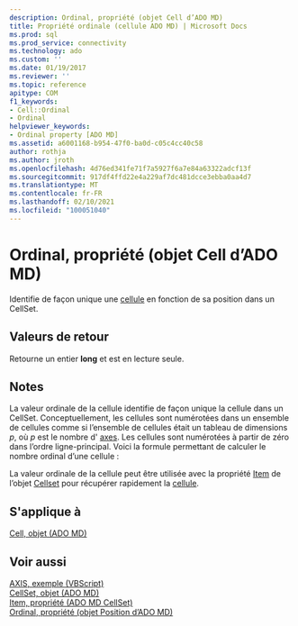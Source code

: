 ```yaml
---
description: Ordinal, propriété (objet Cell d’ADO MD)
title: Propriété ordinale (cellule ADO MD) | Microsoft Docs
ms.prod: sql
ms.prod_service: connectivity
ms.technology: ado
ms.custom: ''
ms.date: 01/19/2017
ms.reviewer: ''
ms.topic: reference
apitype: COM
f1_keywords:
- Cell::Ordinal
- Ordinal
helpviewer_keywords:
- Ordinal property [ADO MD]
ms.assetid: a6001168-b954-47f0-ba0d-c05c4cc40c58
author: rothja
ms.author: jroth
ms.openlocfilehash: 4d76ed341fe71f7a5927f6a7e84a63322adcf13f
ms.sourcegitcommit: 917df4ffd22e4a229af7dc481dcce3ebba0aa4d7
ms.translationtype: MT
ms.contentlocale: fr-FR
ms.lasthandoff: 02/10/2021
ms.locfileid: "100051040"
---
```

# <a name="ordinal-property-ado-md-cell"></a>Ordinal, propriété (objet Cell d’ADO MD)
Identifie de façon unique une [cellule](./cell-object-ado-md.md) en fonction de sa position dans un CellSet.  
  
## <a name="return-values"></a>Valeurs de retour  
 Retourne un entier **long** et est en lecture seule.  
  
## <a name="remarks"></a>Notes  
 La valeur ordinale de la cellule identifie de façon unique la cellule dans un CellSet. Conceptuellement, les cellules sont numérotées dans un ensemble de cellules comme si l’ensemble de cellules était un tableau de dimensions *p*, où *p* est le nombre d' [axes](./axes-collection-ado-md.md). Les cellules sont numérotées à partir de zéro dans l’ordre ligne-principal. Voici la formule permettant de calculer le nombre ordinal d’une cellule :  
  
 La valeur ordinale de la cellule peut être utilisée avec la propriété [Item](./item-property-ado-md-cellset.md) de l’objet [Cellset](./cellset-object-ado-md.md) pour récupérer rapidement la [cellule](./cell-object-ado-md.md).  
  
## <a name="applies-to"></a>S'applique à  
 [Cell, objet (ADO MD)](./cell-object-ado-md.md)  
  
## <a name="see-also"></a>Voir aussi  
 [AXIS, exemple (VBScript)](./axis-example-vbscript.md)   
 [CellSet, objet (ADO MD)](./cellset-object-ado-md.md)   
 [Item, propriété (ADO MD CellSet)](./item-property-ado-md-cellset.md)   
 [Ordinal, propriété (objet Position d’ADO MD)](./ordinal-property-ado-md-position.md)